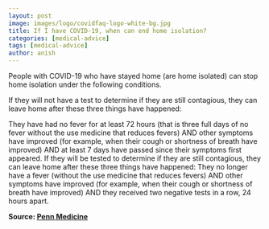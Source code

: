 ```yaml
---
layout: post
image: images/logo/covidfaq-logo-white-bg.jpg
title: If I have COVID-19, when can end home isolation?
categories: [medical-advice]
tags: [medical-advice]
author: anish
---
```


People with COVID-19 who have stayed home (are home isolated) can stop home isolation under the following conditions.

If they will not have a test to determine if they are still contagious, they can leave home after these three things have happened:

They have had no fever for at least 72 hours (that is three full days of no fever without the use medicine that reduces fevers) AND other symptoms have improved (for example, when their cough or shortness of breath have improved) AND at least 7 days have passed since their symptoms first appeared.
If they will be tested to determine if they are still contagious, they can leave home after these three things have happened:
They no longer have a fever (without the use medicine that reduces fevers) AND other symptoms have improved (for example, when their cough or shortness of breath have improved) AND they received two negative tests in a row, 24 hours apart.

**Source: [Penn Medicine](https://www.pennmedicine.org/coronavirus/frequently-asked-questions-about-covid-19)**